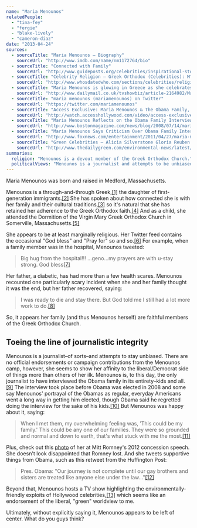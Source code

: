```yaml
---
name: "Maria Menounos"
relatedPeople:
  - "tina-fey"
  - "fergie"
  - "blake-lively"
  - "cameron-diaz"
date: "2013-04-24"
sources:
  - sourceTitle: "Maria Menounos – Biography"
    sourceUrl: "http://www.imdb.com/name/nm1172764/bio"
  - sourceTitle: "Connected with Family"
    sourceUrl: "http://www.guideposts.org/celebrities/inspirational-stories-maria-menounos-stays-connected-family-and-diabetic-dad"
  - sourceTitle: "Celebrity Religion – Greek Orthodox (Celebrities): M"
    sourceUrl: "http://www.whosdatedwho.com/sections/celebrities/religion/greek-orthodox_m"
  - sourceTitle: "Maria Menounos is glowing in Greece as she celebrates a friend's birthday with her family"
    sourceUrl: "http://www.dailymail.co.uk/tvshowbiz/article-2164982/Maria-Menounos-glowing-Greece-celebrates-friends-birthday-family.html"
  - sourceTitle: "maria menounos (mariamenounos) on Twitter"
    sourceUrl: "https://twitter.com/mariamenounos"
  - sourceTitle: "Access Exclusive: Maria Menounos & The Obama Family, Pt. 1"
    sourceUrl: "http://watch.accesshollywood.com/video/access-exclusive:-maria-menounos-the-obama-family-part-i/1310746779001"
  - sourceTitle: "Maria Menounos Reflects on the Obama Family Interview"
    sourceUrl: "http://www.bostonmagazine.com/news/blog/2008/07/14/maria-menounos-reflects-on-the-obama-family-interview/"
  - sourceTitle: "Maria Menounos Says Criticism Over Obama Family Interview Was Due To Jealousy"
    sourceUrl: "http://www.foxnews.com/entertainment/2011/04/27/maria-menounos-says-criticism-obama-family-interview-jealousy/"
  - sourceTitle: "Green Celebrities – Alicia Silverstone Gloria Reuben Maria Menounos"
    sourceUrl: "http://www.thedailygreen.com/environmental-news/latest/green-women-47042204#slide-3"
summaries:
  religion: "Menounos is a devout member of the Greek Orthodox Church."
  politicalViews: "Menounos is a journalist and attempts to be unbiased, but her gushing interview of the Obama family and her focus on green living seem to indicate a liberal/Democrat worldview."
---
```


Maria Menounos was born and raised in Medford, Massachusetts.

Menounos is a through-and-through Greek,<a class="source-citation" href="#http%3A%2F%2Fwww.imdb.com%2Fname%2Fnm1172764%2Fbio" title="Maria Menounos – Biography">[1]</a> the daughter of first-generation immigrants.<a class="source-citation" href="#http%3A%2F%2Fwww.guideposts.org%2Fcelebrities%2Finspirational-stories-maria-menounos-stays-connected-family-and-diabetic-dad" title="Connected with Family">[2]</a> She has spoken about how connected she is with her family and their cultural traditions,<a class="source-citation" href="#http%3A%2F%2Fwww.guideposts.org%2Fcelebrities%2Finspirational-stories-maria-menounos-stays-connected-family-and-diabetic-dad" title="Connected with Family">[3]</a> so it's natural that she has retained her adherence to the Greek Orthodox faith.<a class="source-citation" href="#http%3A%2F%2Fwww.whosdatedwho.com%2Fsections%2Fcelebrities%2Freligion%2Fgreek-orthodox_m" title="Celebrity Religion – Greek Orthodox (Celebrities): M">[4]</a> And as a child, she attended the Dormition of the Virgin Mary Greek Orthodox Church in Somerville, Massachusetts.<a class="source-citation" href="#http%3A%2F%2Fwww.dailymail.co.uk%2Ftvshowbiz%2Farticle-2164982%2FMaria-Menounos-glowing-Greece-celebrates-friends-birthday-family.html" title="Maria Menounos is glowing in Greece as she celebrates a friend&apos;s birthday with her family">[5]</a>

She appears to be at least marginally religious. Her Twitter feed contains the occasional "God bless" and "Pray for" so and so.<a class="source-citation" href="#https%3A%2F%2Ftwitter.com%2Fmariamenounos" title="maria menounos (mariamenounos) on Twitter">[6]</a> For example, when a family member was in the hospital, Menounos tweeted:

>Big hug from the hospital!!! …geno…my prayers are with u-stay strong. God bless<a class="source-citation" href="#https%3A%2F%2Ftwitter.com%2Fmariamenounos" title="maria menounos (mariamenounos) on Twitter">[7]</a>

Her father, a diabetic, has had more than a few health scares. Menounos recounted one particularly scary incident when she and her family thought it was the end, but her father recovered, saying:

>I was ready to die and stay there. But God told me I still had a lot more work to do.<a class="source-citation" href="#http%3A%2F%2Fwww.guideposts.org%2Fcelebrities%2Finspirational-stories-maria-menounos-stays-connected-family-and-diabetic-dad" title="Connected with Family">[8]</a>

So, it appears her family (and thus Menounos herself) are faithful members of the Greek Orthodox Church.


## Toeing the line of journalistic integrity

Menounos is a journalist–of sorts–and attempts to stay unbiased. There are no official endorsements or campaign contributions from the Menounos camp, however, she seems to show her affinity to the liberal/Democrat side of things more than others of her ilk. Menounos is, to this day, the only journalist to have interviewed the Obama family in its entirety–kids and all.<a class="source-citation" href="#http%3A%2F%2Fwatch.accesshollywood.com%2Fvideo%2Faccess-exclusive%3A-maria-menounos-the-obama-family-part-i%2F1310746779001" title="Access Exclusive: Maria Menounos &amp; The Obama Family, Pt. 1">[9]</a> The interview took place before Obama was elected in 2008 and some say Menounos' portrayal of the Obamas as regular, everyday Americans went a long way in getting him elected, though Obama said he regretted doing the interview for the sake of his kids.<a class="source-citation" href="#http%3A%2F%2Fwww.bostonmagazine.com%2Fnews%2Fblog%2F2008%2F07%2F14%2Fmaria-menounos-reflects-on-the-obama-family-interview%2F" title="Maria Menounos Reflects on the Obama Family Interview">[10]</a> But Menounos was happy about it, saying:

>When I met them, my overwhelming feeling was, 'This could be my family.' This could be any one of our families. They were so grounded and normal and down to earth, that's what stuck with me the most.<a class="source-citation" href="#http%3A%2F%2Fwww.foxnews.com%2Fentertainment%2F2011%2F04%2F27%2Fmaria-menounos-says-criticism-obama-family-interview-jealousy%2F" title="Maria Menounos Says Criticism Over Obama Family Interview Was Due To Jealousy">[11]</a>

Plus, check out this [photo](http://sadrepublicans.com/post/35799919010/maria-menounos-is-very-sad-about-romney-losing) of her at Mitt Romney's 2012 concession speech. She doesn't look disappointed that Romney lost. And she tweets supportive things from Obama, such as this retweet from the Huffington Post:

>Pres. Obama: "Our journey is not complete until our gay brothers and sisters are treated like anyone else under the law…"<a class="source-citation" href="#https%3A%2F%2Ftwitter.com%2Fmariamenounos" title="maria menounos (mariamenounos) on Twitter">[12]</a>

Beyond that, Menounos hosts a TV show highlighting the environmentally-friendly exploits of Hollywood celebrities,<a class="source-citation" href="#http%3A%2F%2Fwww.thedailygreen.com%2Fenvironmental-news%2Flatest%2Fgreen-women-47042204%23slide-3" title="Green Celebrities – Alicia Silverstone Gloria Reuben Maria Menounos">[13]</a> which seems like an endorsement of the liberal, "green" worldview to me.

Ultimately, without explicitly saying it, Menounos appears to be left of center. What do you guys think?